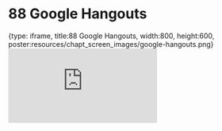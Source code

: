 # 88 Google Hangouts
 
{type: iframe, title:88 Google Hangouts, width:800, height:600, poster:resources/chapt_screen_images/google-hangouts.png}
![](https://datatrail-jhu.github.io/DataTrail/no_toc/google-hangouts.html)
 

 
